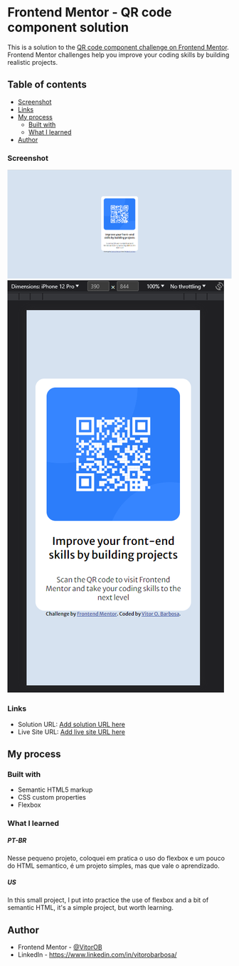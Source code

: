 # Frontend Mentor - QR code component solution

This is a solution to the [QR code component challenge on Frontend Mentor](https://www.frontendmentor.io/challenges/qr-code-component-iux_sIO_H). Frontend Mentor challenges help you improve your coding skills by building realistic projects. 

## Table of contents

  - [Screenshot](#screenshot)
  - [Links](#links)
- [My process](#my-process)
  - [Built with](#built-with)
  - [What I learned](#what-i-learned)
- [Author](#author)


### Screenshot

![](./images/screenshot_desktop.png)
![](./images/Screenshot_mobile.png)


### Links

- Solution URL: [Add solution URL here](https://your-solution-url.com)
- Live Site URL: [Add live site URL here](https://your-live-site-url.com)

## My process

### Built with

- Semantic HTML5 markup
- CSS custom properties
- Flexbox


### What I learned

##### PT-BR
Nesse pequeno projeto, coloquei em pratica o uso do flexbox e um pouco do HTML semantico, é um projeto simples, mas que vale o aprendizado.

##### US
In this small project, I put into practice the use of flexbox and a bit of semantic HTML, it's a simple project, but worth learning.


## Author

- Frontend Mentor - [@VitorOB](https://www.frontendmentor.io/profile/VitorOB)
- LinkedIn - https://www.linkedin.com/in/vitorobarbosa/

